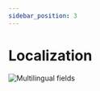 ```yaml
---
sidebar_position: 3
---
```


# Localization

![Multilingual fields](/img/screenshots/multilanguage_fields.png)
